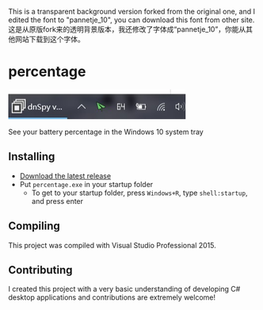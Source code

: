 This is a transparent background version forked from the original one, and I edited the font to "pannetje_10", you can download this font from other site.
这是从原版fork来的透明背景版本，我还修改了字体成“pannetje_10”，你能从其他网站下载到这个字体。
# percentage

![](https://raw.githubusercontent.com/XiaofengdiZhu/percentage/master/percentage.jpg)

See your battery percentage in the Windows 10 system tray

## Installing

* [Download the latest release](https://github.com/XiaofengdiZhu/percentage/releases)
* Put `percentage.exe` in your startup folder
  * To get to your startup folder, press `Windows+R`, type `shell:startup`, and press enter

## Compiling

This project was compiled with Visual Studio Professional 2015.

## Contributing

I created this project with a very basic understanding of developing C# desktop applications and contributions are extremely welcome!
